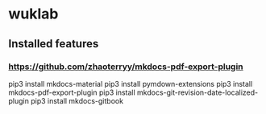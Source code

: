 # wuklab

## Installed features

### https://github.com/zhaoterryy/mkdocs-pdf-export-plugin

pip3 install mkdocs-material
pip3 install pymdown-extensions
pip3 install mkdocs-pdf-export-plugin
pip3 install mkdocs-git-revision-date-localized-plugin
pip3 install mkdocs-gitbook
